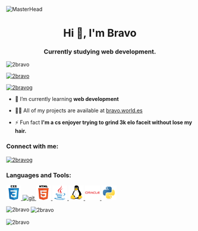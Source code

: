 ![MasterHead](https://pbs.twimg.com/profile_banners/1040735601987936256/1645654906/1500x500)
<h1 align="center">Hi 👋, I'm Bravo</h1>
<h3 align="center">Currently studying web development.</h3>
<p align="left"> <img src="https://komarev.com/ghpvc/?username=2bravo&label=Profile%20views&color=0e75b6&style=flat" alt="2bravo" /> </p>

<p align="left"> <a href="https://github.com/ryo-ma/github-profile-trophy"><img src="https://github-profile-trophy.vercel.app/?username=2bravo" alt="2bravo" /></a> </p>

<p align="left"> <a href="https://twitter.com/2bravog" target="blank"><img src="https://img.shields.io/twitter/follow/2bravog?logo=twitter&style=for-the-badge" alt="2bravog" /></a> </p>

- 🌱 I’m currently learning **web development**

- 👨‍💻 All of my projects are available at [bravo.world.es](bravo.world.es)

- ⚡ Fun fact **I'm a cs enjoyer trying to grind 3k elo faceit without lose my hair.**

<h3 align="left">Connect with me:</h3>
<p align="left">
<a href="https://twitter.com/2bravog" target="blank"><img align="center" src="https://raw.githubusercontent.com/rahuldkjain/github-profile-readme-generator/master/src/images/icons/Social/twitter.svg" alt="2bravog" height="30" width="40" /></a>
</p>

<h3 align="left">Languages and Tools:</h3>
<p align="left"> <a href="https://www.w3schools.com/css/" target="_blank" rel="noreferrer"> <img src="https://raw.githubusercontent.com/devicons/devicon/master/icons/css3/css3-original-wordmark.svg" alt="css3" width="40" height="40"/> </a> <a href="https://git-scm.com/" target="_blank" rel="noreferrer"> <img src="https://www.vectorlogo.zone/logos/git-scm/git-scm-icon.svg" alt="git" width="40" height="40"/> </a> <a href="https://www.w3.org/html/" target="_blank" rel="noreferrer"> <img src="https://raw.githubusercontent.com/devicons/devicon/master/icons/html5/html5-original-wordmark.svg" alt="html5" width="40" height="40"/> </a> <a href="https://www.java.com" target="_blank" rel="noreferrer"> <img src="https://raw.githubusercontent.com/devicons/devicon/master/icons/java/java-original.svg" alt="java" width="40" height="40"/> </a> <a href="https://www.linux.org/" target="_blank" rel="noreferrer"> <img src="https://raw.githubusercontent.com/devicons/devicon/master/icons/linux/linux-original.svg" alt="linux" width="40" height="40"/> </a> <a href="https://www.oracle.com/" target="_blank" rel="noreferrer"> <img src="https://raw.githubusercontent.com/devicons/devicon/master/icons/oracle/oracle-original.svg" alt="oracle" width="40" height="40"/> </a> <a href="https://www.python.org" target="_blank" rel="noreferrer"> <img src="https://raw.githubusercontent.com/devicons/devicon/master/icons/python/python-original.svg" alt="python" width="40" height="40"/> </a> </p>

<p><img align="left" src="https://github-readme-stats.vercel.app/api/top-langs?username=2bravo&show_icons=true&locale=en&layout=compact" alt="2bravo" /></p>

<p>&nbsp;<img align="center" src="https://github-readme-stats.vercel.app/api?username=2bravo&show_icons=true&locale=en" alt="2bravo" /></p>

<p><img align="center" src="https://github-readme-streak-stats.herokuapp.com/?user=2bravo&" alt="2bravo" /></p>
